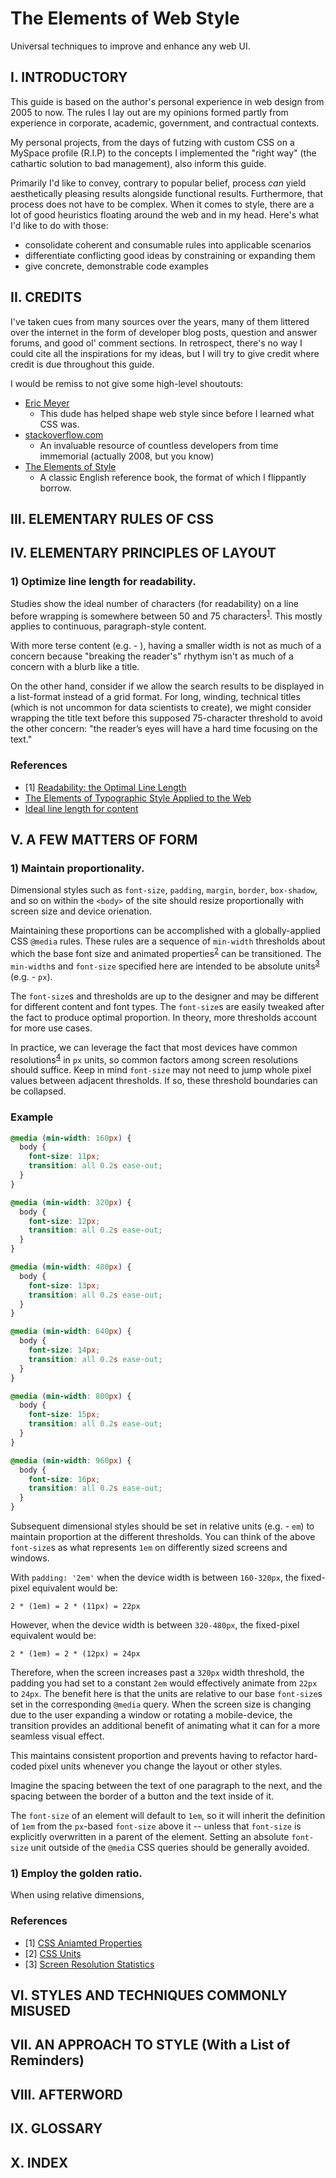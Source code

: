 # The Elements of Web Style
Universal techniques to improve and enhance any web UI.

## I. INTRODUCTORY
This guide is based on the author's personal experience in web design from 2005 to now. The rules I lay out are my opinions formed partly from experience in corporate, academic, government, and contractual contexts. 

My personal projects, from the days of futzing with custom CSS on a MySpace profile (R.I.P) to the concepts I implemented the "right way" (the cathartic solution to bad management), also inform this guide.

Primarily I'd like to convey, contrary to popular belief, process _can_ yield aesthetically pleasing results alongside functional results. Furthermore, that process does not have to be complex. When it comes to style, there are a lot of good heuristics floating around the web and in my head. Here's what I'd like to do with those:

- consolidate coherent and consumable rules into applicable scenarios
- differentiate conflicting good ideas by constraining or expanding them
- give concrete, demonstrable code examples

## II. CREDITS
I've taken cues from many sources over the years, many of them littered over the internet in the form of developer blog posts, question and answer forums, and good ol' comment sections. In retrospect, there's no way I could cite all the inspirations for my ideas, but I will try to give credit where credit is due throughout this guide.

I would be remiss to not give some high-level shoutouts:

- [Eric Meyer](https://meyerweb.com/ui/about.html)
  - This dude has helped shape web style since before I learned what CSS was.
- [stackoverflow.com](https://stackoverflow.com/)
  - An invaluable resource of countless developers from time immemorial (actually 2008, but you know)
- [The Elements of Style](http://www.jlakes.org/ch/web/The-elements-of-style.pdf)
  - A classic English reference book, the format of which I flippantly borrow. 

## III. ELEMENTARY RULES OF CSS

## IV. ELEMENTARY PRINCIPLES OF LAYOUT
### 1) Optimize line length for readability.

Studies show the ideal number of characters (for readability) on a line before wrapping is somewhere between 50 and 75 characters<sup>[1](#line-length-readability)</sup>. This mostly applies to continuous, paragraph-style content.

With more terse content (e.g. - ), having a smaller width is not as much of a concern because "breaking the reader's" rhythym isn't as much of a concern with a blurb like a title.

On the other hand, consider if we allow the search results to be displayed in a list-format instead of a grid format. For long, winding, technical titles (which is not uncommon for data scientists to create), we might consider wrapping the title text before this supposed 75-character threshold to avoid the other concern: "the reader’s eyes will have a hard time focusing on the text."

### References
- <a name="line-length-readability">[1]</a> [Readability: the Optimal Line Length](https://baymard.com/blog/line-length-readability)
- [The Elements of Typographic Style Applied to the Web](http://webtypography.net/2.1.2)
- [Ideal line length for content](http://maxdesign.com.au/articles/em/)

## V. A FEW MATTERS OF FORM
### 1) Maintain proportionality.

Dimensional styles such as `font-size`, `padding`, `margin`, `border`, `box-shadow`, and so on within the `<body>` of the site should resize proportionally with screen size and device orienation.

Maintaining these proportions can be accomplished with a globally-applied CSS `@media` rules. These rules are a sequence of `min-width` thresholds about which the base font size and animated properties<sup>[2](#animated-properties)</sup> can be transitioned. The `min-width`s and `font-size` specified here are intended to be absolute units<sup>[3](#css-units)</sup> (e.g. - `px`).

The `font-size`s and thresholds are up to the designer and may be different for different content and font types. The `font-size`s are easily tweaked after the fact to produce optimal proportion. In theory, more thresholds account for more use cases.

In practice, we can leverage the fact that most devices have common resolutions<sup>[4](#screen-resolutions)</sup> in `px` units, so common factors among screen resolutions should suffice. Keep in mind `font-size` may not need to jump whole pixel values between adjacent thresholds. If so, these threshold boundaries can be collapsed.

### Example
```css
@media (min-width: 160px) {
  body {
    font-size: 11px;
    transition: all 0.2s ease-out;
  }
}

@media (min-width: 320px) {
  body {
    font-size: 12px;
    transition: all 0.2s ease-out;
  }
}

@media (min-width: 480px) {
  body {
    font-size: 13px;
    transition: all 0.2s ease-out;
  }
}

@media (min-width: 640px) {
  body {
    font-size: 14px;
    transition: all 0.2s ease-out;
  }
}

@media (min-width: 800px) {
  body {
    font-size: 15px;
    transition: all 0.2s ease-out;
  }
}

@media (min-width: 960px) {
  body {
    font-size: 16px;
    transition: all 0.2s ease-out;
  }
}
```

Subsequent dimensional styles should be set in relative units (e.g. - `em`) to maintain proportion at the different thresholds. You can think of the above `font-size`s as what represents `1em` on differently sized screens and windows.

With `padding: '2em'` when the device width is between `160-320px`, the fixed-pixel equivalent would be:

`2 * (1em) = 2 * (11px) = 22px`

However, when the device width is between `320-480px`, the fixed-pixel equivalent would be:

`2 * (1em) = 2 * (12px) = 24px`

Therefore, when the screen increases past a `320px` width threshold, the padding you had set to a constant `2em` would effectively animate from `22px` to `24px`. The benefit here is that the units are relative to our base `font-size`s set in the corresponding `@media` query. When the screen size is changing due to the user expanding a window or rotating a mobile-device, the transition provides an additional benefit of animating what it can for a more seamless visual effect.

This maintains consistent proportion and prevents having to refactor hard-coded pixel units whenever you change the layout or other styles.

Imagine the spacing between the text of one paragraph to the next, and the spacing between the border of a button and the text inside of it.

The `font-size` of an element will default to `1em`, so it will inherit the definition of `1em` from the `px`-based `font-size` above it -- unless that `font-size` is explicitly overwritten in a parent of the element. Setting an absolute `font-size` unit outside of the `@media` CSS queries should be generally avoided.

### 1) Employ the golden ratio.

When using relative dimensions, 

### References
- <a name="animated-properties">[1]</a> [CSS Aniamted Properties](https://developer.mozilla.org/en-US/docs/Web/CSS/CSS_animated_properties)
- <a name="css-units">[2]</a> [CSS Units](https://www.w3schools.com/cssref/css_units.asp)
- <a name="screen-resolutions">[3]</a> [Screen Resolution Statistics](https://www.rapidtables.com/web/dev/screen-resolution-statistics.html)

## VI. STYLES AND TECHNIQUES COMMONLY MISUSED

## VII. AN APPROACH TO STYLE (With a List of Reminders)

## VIII. AFTERWORD

## IX. GLOSSARY

## X. INDEX

